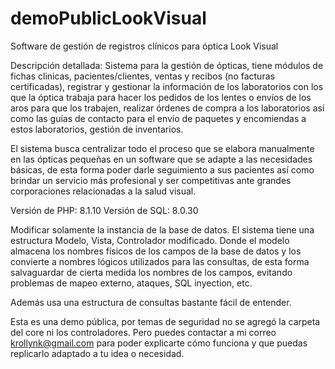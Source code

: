 # demoPublicLookVisual
Software de gestión de registros clínicos para óptica Look Visual

Descripción detallada: Sistema para la gestión de ópticas, tiene módulos de fichas clinicas, pacientes/clientes, ventas y recibos (no facturas certificadas), registrar y gestionar la información de los laboratorios con los que la óptica trabaja para hacer los pedidos de los lentes o envíos de los aros para que los trabajen, realizar órdenes de compra a los laboratorios así como las guías de contacto para el envío de paquetes y encomiendas a estos laboratorios, gestión de inventarios.

El sistema busca centralizar todo el proceso que se elabora manualmente en las ópticas pequeñas en un software que se adapte a las necesidades básicas, de esta forma poder darle seguimiento a sus pacientes así como brindar un servicio más profesional y ser competitivas ante grandes corporaciones relacionadas a la salud visual.

Versión de PHP: 8.1.10 Versión de SQL: 8.0.30

Modificar solamente la instancia de la base de datos. El sistema tiene una estructura Modelo, Vista, Controlador modificado. Donde el modelo almacena los nombres físicos de los campos de la base de datos y los convierte a nombres lógicos utilizados para las consultas, de esta forma salvaguardar de cierta medida los nombres de los campos, evitando problemas de mapeo externo, ataques, SQL inyection, etc.

Además usa una estructura de consultas bastante fácil de entender.

Esta es una demo pública, por temas de seguridad no se agregó la carpeta del core ni los controladores. Pero puedes contactar a mi correo krollynk@gmail.com para poder explicarte cómo funciona y que puedas replicarlo adaptado a tu idea o necesidad.
